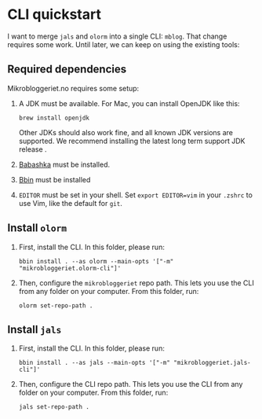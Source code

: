 # CLI quickstart

I want to merge `jals` and `olorm` into a single CLI: `mblog`.
That change requires some work.
Until later, we can keep on using the existing tools:

## Required dependencies

Mikrobloggeriet.no requires some setup:

1. A JDK must be available.
   For Mac, you can install OpenJDK like this:

   ```
   brew install openjdk
   ```

   Other JDKs should also work fine, and all known JDK versions are supported.
   We recommend installing the latest long term support JDK release .

2. [Babashka] must be installed.

3. [Bbin] must be installed

4. `EDITOR` must be set in your shell.
   Set `export EDITOR=vim` in your `.zshrc` to use Vim, like the default for `git`.

[Babashka]: https://babashka.org/
[Bbin]: https://github.com/babashka/bbin

## Install `olorm`

1. First, install the CLI.
   In this folder, please run:

    ```shell
    bbin install . --as olorm --main-opts '["-m" "mikrobloggeriet.olorm-cli"]'
    ```

2. Then, configure the `mikrobloggeriet` repo path.
   This lets you use the CLI from any folder on your computer.
   From this folder, run:

    ```shell
    olorm set-repo-path .
    ```

## Install `jals`


1. First, install the CLI.
   In this folder, please run:

    ```shell
    bbin install . --as jals --main-opts '["-m" "mikrobloggeriet.jals-cli"]'
    ```

2. Then, configure the CLI repo path.
   This lets you use the CLI from any folder on your computer.
   From this folder, run:

    ```shell
    jals set-repo-path .
    ```
